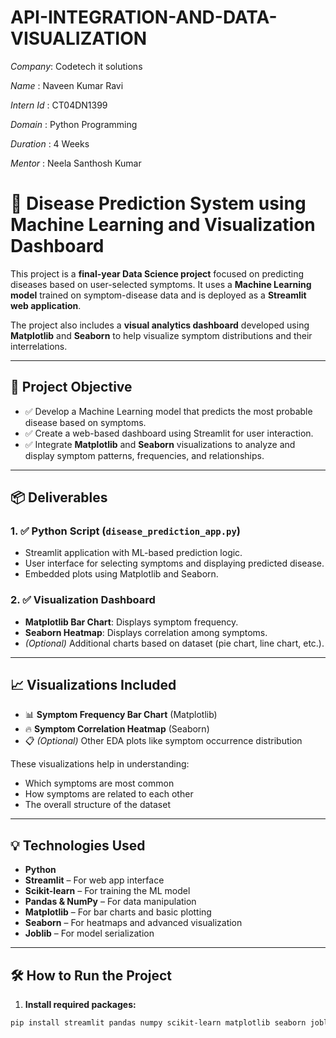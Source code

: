 # API-INTEGRATION-AND-DATA-VISUALIZATION
*Company*: Codetech it solutions

*Name* : Naveen Kumar Ravi

*Intern Id* : CT04DN1399

*Domain* : Python Programming

*Duration* : 4 Weeks

*Mentor* : Neela Santhosh Kumar

# 🧠 Disease Prediction System using Machine Learning and Visualization Dashboard

This project is a **final-year Data Science project** focused on predicting diseases based on user-selected symptoms. It uses a **Machine Learning model** trained on symptom-disease data and is deployed as a **Streamlit web application**.

The project also includes a **visual analytics dashboard** developed using **Matplotlib** and **Seaborn** to help visualize symptom distributions and their interrelations.

---

## 🎯 Project Objective

- ✅ Develop a Machine Learning model that predicts the most probable disease based on symptoms.
- ✅ Create a web-based dashboard using Streamlit for user interaction.
- ✅ Integrate **Matplotlib** and **Seaborn** visualizations to analyze and display symptom patterns, frequencies, and relationships.

---

## 📦 Deliverables

### 1. ✅ Python Script (`disease_prediction_app.py`)
- Streamlit application with ML-based prediction logic.
- User interface for selecting symptoms and displaying predicted disease.
- Embedded plots using Matplotlib and Seaborn.

### 2. ✅ Visualization Dashboard
- **Matplotlib Bar Chart**: Displays symptom frequency.
- **Seaborn Heatmap**: Displays correlation among symptoms.
- *(Optional)* Additional charts based on dataset (pie chart, line chart, etc.).

---

## 📈 Visualizations Included

- 📊 **Symptom Frequency Bar Chart** (Matplotlib)
- 🔥 **Symptom Correlation Heatmap** (Seaborn)
- 📋 *(Optional)* Other EDA plots like symptom occurrence distribution

These visualizations help in understanding:
- Which symptoms are most common
- How symptoms are related to each other
- The overall structure of the dataset

---

## 💡 Technologies Used

- **Python**  
- **Streamlit** – For web app interface  
- **Scikit-learn** – For training the ML model  
- **Pandas & NumPy** – For data manipulation  
- **Matplotlib** – For bar charts and basic plotting  
- **Seaborn** – For heatmaps and advanced visualization  
- **Joblib** – For model serialization  

---

## 🛠️ How to Run the Project

1. **Install required packages:**

```bash
pip install streamlit pandas numpy scikit-learn matplotlib seaborn joblib
